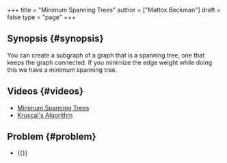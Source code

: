 +++
title = "Minimum Spanning Trees"
author = ["Mattox Beckman"]
draft = false
type = "page"
+++

## Synopsis {#synopsis}

You can create a subgraph of a graph that is a spanning tree, one that keeps the graph connected.
If you minimize the edge weight while doing this we have a minimum spanning tree.


## Videos {#videos}

-   [Minimum Spanning Trees](/videos/minimum-spanning-trees)
-   [Kruscal's Algorithm](/videos/kruscals-algorithm)


## Problem {#problem}

-   {{<UVa2 number="11228" >}}
